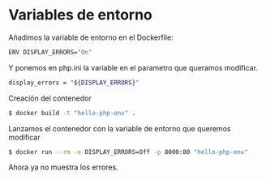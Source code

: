 # Variables de entorno

Añadimos la variable de entorno en el Dockerfile:
```bash
ENV DISPLAY_ERRORS="On"
```
Y ponemos en php.ini la variable en el parametro que queramos modificar.
```bash
display_errors = "${DISPLAY_ERRORS}"
```
 Creación del contenedor
 
```bash
$ docker build -t "hello-php-env" . 
```
 Lanzamos el contenedor con la variable de entorno que queremos modificar

```bash
$ docker run --rm -e DISPLAY_ERRORS=Off -p 8000:80 "hello-php-env" 
```

Ahora ya no muestra los errores.
